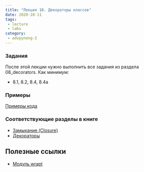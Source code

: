 ```yaml
---
title: "Лекция 10. Декораторы классов"
date: 2020-10-11
tags:
 - lecture
 - labs
category:
 - advpyneng-2
---
```


### Задания

После этой лекции нужно выполнить все задания из раздела 08_decorators.
Как минимум:

* 8.1, 8.2, 8.4, 8.4a


### Примеры

[Примеры кода](https://github.com/pyneng/advpyneng-online-2-sep-nov-2020/tree/master/examples/08_decorators)



### Соответствующие разделы в книге

* [Замыкание (Closure)](https://advpyneng.readthedocs.io/ru/latest/book/07_closure/index.html)
* [Декораторы](https://advpyneng.readthedocs.io/ru/latest/book/08_decorators/index.html)


## Полезные ссылки

* [Модуль wrapt](https://github.com/GrahamDumpleton/wrapt)
